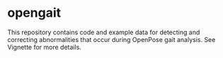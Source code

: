 # opengait
This repository contains code and example data for detecting and correcting abnormalities that occur during OpenPose gait analysis. See Vignette for more details.
